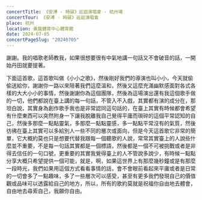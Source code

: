 ```yaml
---
concertTitle: 《安溥 · 時寐》巡迴演唱會 - 杭州場
concertTour: 《安溥 · 時寐》巡迴演唱會
place: 杭州
location: 黃龍體育中心體育館
date: 2024-07-05
concertPageSlug: "20240705"
---
```

謝謝。我的唱歌老師教我，如果很想要很有中氣地講一句話又不會破音的話，一開始丹田就要提著。

下面這首歌，這首歌叫做《小小之歌》，然後剛好我們的導演也叫小小，今天就偷偷送給你，謝謝你一路以來陪著我們這麼溫和，然後又這麼充滿幽默感面對各式各樣的大大小小的事情，然後謝謝你為這個團隊，然後為這場演出還有我這個歌手做的一切，他們都說在臺上講的每一句話，不管入不入戲，其實都有演的成分在，那坦白說，其實身為創作歌手我也是非常認同這句話的，在臺上其實有時候都會希望有什麼東西可以突然附身一下讓我脫離我自己覺得平庸而瑣碎的這個平常認知的自己，然後多那麼一點點靈氣，多那麼一點點靈感，多一點點平常沒有的氣質，然後彷彿在臺上其實可以多給別人一些不同的層次或面向，但是今天這首歌它非常的簡單，它大概約莫也只是想要代替我跟每一個聽歌的人說，常常其實臺上的人說些什麼並不重要，不是每一句話其實都是一個標語，然後都是一個不可被挑戰或者是非得去信任的一句口號，更重要的其實我覺得臺上的人不管說多說少，有時候一點點分享大概只希望提供一個可能，就是，啊，如果這世界上有那麼幾秒鐘或是有那麼一段時光，我們如果用這個方式看看事情的話，會不會眼前看起來平庸或者是日常的一切會多了一點趣味，多了一些層次可以感受，甚至有更多我們發現自己的價值觀或品味可以透露給自己的地方，所以，所有的歌約莫就是祝福你自由地去體會，自由地去尋索自己，我願你自由。